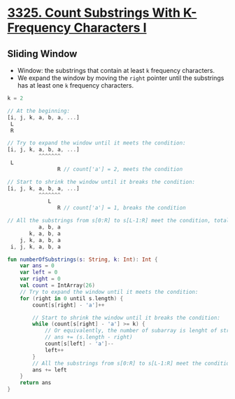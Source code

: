 # [3325. Count Substrings With K-Frequency Characters I](https://leetcode.com/problems/count-substrings-with-k-frequency-characters-i/description/)

## Sliding Window
* Window: the substrings that contain at least `k` frequency characters.
* We expand the window by moving the `right` pointer until the substrings has at least one `k` frequency characters.

```js
k = 2

// At the beginning:
[i, j, k, a, b, a, ...]
 L 
 R

// Try to expand the window until it meets the condition:
[i, j, k, a, b, a, ...]
          ^^^^^^^
 L
                R // count['a'] = 2, meets the condition

// Start to shrink the window until it breaks the condition:
[i, j, k, a, b, a, ...]
          ^^^^^^^
             L
                R // count['a'] = 1, breaks the condition

// All the substrings from s[0:R] to s[L-1:R] meet the condition, total is L.
          a, b, a
       k, a, b, a
    j, k, a, b, a
 i, j, k, a, b, a
```

```kotlin
fun numberOfSubstrings(s: String, k: Int): Int {
    var ans = 0
    var left = 0
    var right = 0
    val count = IntArray(26)
    // Try to expand the window until it meets the condition:
    for (right in 0 until s.length) {
        count[s[right] - 'a']++

        // Start to shrink the window until it breaks the condition:
        while (count[s[right] - 'a'] >= k) {
            // Or equivalently, the number of subarray is lenght of string - remaining elements after right pointer.
            // ans += (s.length - right)
            count[s[left] - 'a']--
            left++
        }
        // All the substrings from s[0:R] to s[L-1:R] meet the condition, total is L.
        ans += left
    }
    return ans
}
```
